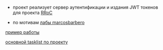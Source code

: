 - проект реализует сервер аутентификации и издания JWT токенов для проекта [RRoC](https://github.com/SuvorovJA/RRoC)

- по мотивам [лабы marcosbarbero](http://blog.marcosbarbero.com/centralized-authorization-jwt-spring-boot2/)
    
[пример работы](/USING_EXAMPLE.md)

[основной tasklist по проекту](/TASKLIST.md)